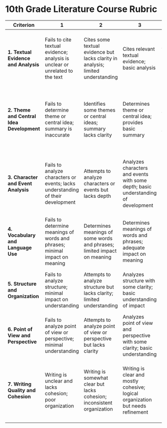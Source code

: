 # 10th Grade Literature Course Rubric

| Criterion                                 | 1                                                                               | 2                                                                                | 3                                                                                  | 4                                                                             | 5                                                                                          | 6                                                                                                | 7                                                                                                                      |
|---------|---------|---------|---------|---------|---------|---------|---------|
| **1. Textual Evidence and Analysis**      | Fails to cite textual evidence; analysis is unclear or unrelated to the text    | Cites some textual evidence but lacks clarity in analysis; limited understanding | Cites relevant textual evidence; basic analysis                                    | Cites strong textual evidence; clear and logical analysis                     | Cites strong and thorough textual evidence; well-developed analysis                        | Cites strong and thorough textual evidence; insightful analysis with clear logical inferences    | Expertly cites strong and thorough textual evidence; exceptionally insightful and logical analysis                     |
| **2. Theme and Central Idea Development** | Fails to determine theme or central idea; summary is inaccurate                 | Identifies some themes or central ideas; summary lacks clarity                   | Determines theme or central idea; provides basic summary                           | Clearly identifies themes or central ideas; provides a thorough summary       | Analyzes development of themes or central ideas; provides an accurate and detailed summary | Insightfully analyzes development of themes or central ideas; provides a comprehensive summary   | Masterfully analyzes development of themes or central ideas; provides an exceptionally thorough and insightful summary |
| **3. Character and Event Analysis**       | Fails to analyze characters or events; lacks understanding of their development | Attempts to analyze characters or events but lacks depth                         | Analyzes characters and events with some depth; basic understanding of development | Clearly analyzes characters and events; good understanding of development     | Thoroughly analyzes characters and events; strong understanding of development             | Insightfully analyzes complex characters and events; detailed understanding of their development | Expertly analyzes and interprets complex characters and events; exceptional understanding of their development         |
| **4. Vocabulary and Language Use**        | Fails to determine meanings of words and phrases; minimal impact on meaning     | Determines meanings of some words and phrases; limited impact on meaning         | Determines meanings of words and phrases; adequate impact on meaning               | Clearly determines meanings of words and phrases; effective impact on meaning | Thoroughly analyzes word choices; strong impact on meaning, tone, and mood                 | Insightfully analyzes word choices; significant impact on meaning, tone, and mood                | Masterfully analyzes word choices; exceptional impact on meaning, tone, and mood                                       |
| **5. Structure and Organization**         | Fails to analyze structure; minimal impact on understanding                     | Attempts to analyze structure but lacks clarity; limited understanding           | Analyzes structure with some clarity; basic understanding of impact                | Clearly analyzes structure; good understanding of impact on meaning           | Thoroughly analyzes structure; strong understanding of impact on meaning                   | Insightfully analyzes structure; significant understanding of impact on meaning                  | Masterfully analyzes structure; exceptional understanding of impact on meaning                                         |
| **6. Point of View and Perspective**      | Fails to analyze point of view or perspective; minimal understanding            | Attempts to analyze point of view or perspective but lacks clarity               | Analyzes point of view and perspective with some clarity; basic understanding      | Clearly analyzes point of view and perspective; good understanding            | Thoroughly analyzes point of view and perspective; strong understanding                    | Insightfully analyzes point of view and perspective; significant understanding                   | Masterfully analyzes point of view and perspective; exceptional understanding                                          |
| **7. Writing Quality and Cohesion**       | Writing is unclear and lacks cohesion; poor organization                        | Writing is somewhat clear but lacks cohesion; inconsistent organization          | Writing is clear and mostly cohesive; logical organization but needs refinement    | Writing is clear, cohesive, and well-organized; logical progression           | Writing is very clear, cohesive, and well-organized; strong logical progression            | Writing is exceptionally clear, cohesive, and well-organized; excellent logical progression      | Writing is masterfully clear, cohesive, and exceptionally well-organized; flawless logical progression                 |
